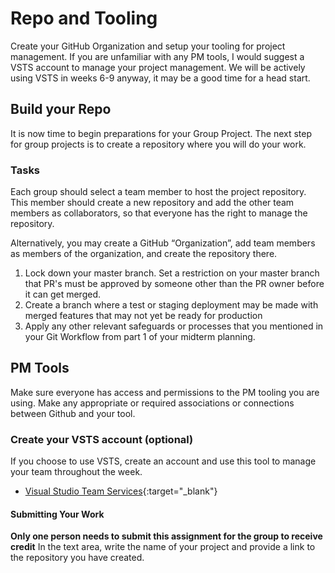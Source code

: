 # Repo and Tooling
Create your GitHub Organization and setup your tooling for project management. If you are unfamiliar with any PM tools, I would suggest a VSTS account to manage your 
project management. We will be actively using VSTS in weeks 6-9 anyway, it may be a good time for a head start. 

## Build your Repo
It is now time to begin preparations for your Group Project. 
The next step for group projects is to create a repository where 
you will do your work.

### Tasks
Each group should select a team member to host the project repository. 
This member should create a new repository and add the other team members 
as collaborators, so that everyone has the right to manage the repository.

Alternatively, you may create a GitHub “Organization”, add team members as members of the organization, and create the repository there.

1. Lock down your master branch. Set a restriction on your master branch that PR's must be approved by someone other than the PR owner before it can get merged.
1. Create a branch where a test or staging deployment may be made with merged features that may not yet be ready for production
1. Apply any other relevant safeguards or processes that you mentioned in your Git Workflow from part 1 of your midterm planning.


## PM Tools
Make sure everyone has access and permissions to the PM tooling you are using. Make any appropriate or required associations or connections between Github and your tool.  

### Create your VSTS account (optional)
If you choose to use VSTS, create an account and use this tool to manage your team throughout the week. 

- [Visual Studio Team Services](https://visualstudio.microsoft.com/vso/){:target="_blank"} 

#### Submitting Your Work
**Only one person needs to submit this assignment for the group to receive credit**
In the text area, write the name of your project and provide a link to the repository you have created.
 
